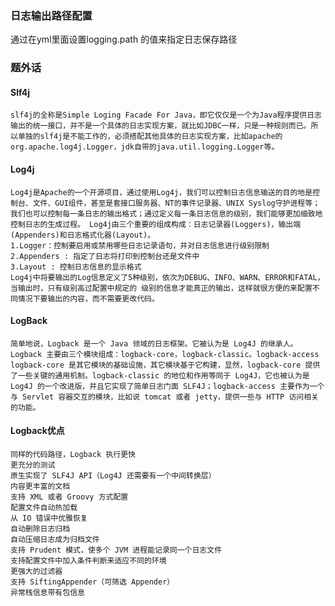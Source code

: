 ### 日志输出路径配置
通过在yml里面设置logging.path 的值来指定日志保存路径

### 题外话
#### Slf4j
    slf4j的全称是Simple Loging Facade For Java，即它仅仅是一个为Java程序提供日志输出的统一接口，并不是一个具体的日志实现方案，就比如JDBC一样，只是一种规则而已。所以单独的slf4j是不能工作的，必须搭配其他具体的日志实现方案，比如apache的org.apache.log4j.Logger，jdk自带的java.util.logging.Logger等。

#### Log4j
    Log4j是Apache的一个开源项目，通过使用Log4j，我们可以控制日志信息输送的目的地是控制台、文件、GUI组件，甚至是套接口服务器、NT的事件记录器、UNIX Syslog守护进程等；我们也可以控制每一条日志的输出格式；通过定义每一条日志信息的级别，我们能够更加细致地控制日志的生成过程。 Log4j由三个重要的组成构成：日志记录器(Loggers)，输出端(Appenders)和日志格式化器(Layout)。
    1.Logger：控制要启用或禁用哪些日志记录语句，并对日志信息进行级别限制
    2.Appenders : 指定了日志将打印到控制台还是文件中
    3.Layout : 控制日志信息的显示格式
    Log4j中将要输出的Log信息定义了5种级别，依次为DEBUG、INFO、WARN、ERROR和FATAL，当输出时，只有级别高过配置中规定的 级别的信息才能真正的输出，这样就很方便的来配置不同情况下要输出的内容，而不需要更改代码。
   
#### LogBack
    简单地说，Logback 是一个 Java 领域的日志框架。它被认为是 Log4J 的继承人。Logback 主要由三个模块组成：logback-core，logback-classic。logback-access logback-core 是其它模块的基础设施，其它模块基于它构建，显然，logback-core 提供了一些关键的通用机制。logback-classic 的地位和作用等同于 Log4J，它也被认为是 Log4J 的一个改进版，并且它实现了简单日志门面 SLF4J；logback-access 主要作为一个与 Servlet 容器交互的模块，比如说 tomcat 或者 jetty，提供一些与 HTTP 访问相关的功能。
    
#### Logback优点
    同样的代码路径，Logback 执行更快
    更充分的测试
    原生实现了 SLF4J API（Log4J 还需要有一个中间转换层）
    内容更丰富的文档
    支持 XML 或者 Groovy 方式配置
    配置文件自动热加载
    从 IO 错误中优雅恢复
    自动删除日志归档
    自动压缩日志成为归档文件
    支持 Prudent 模式，使多个 JVM 进程能记录同一个日志文件
    支持配置文件中加入条件判断来适应不同的环境
    更强大的过滤器
    支持 SiftingAppender（可筛选 Appender）
    异常栈信息带有包信息
